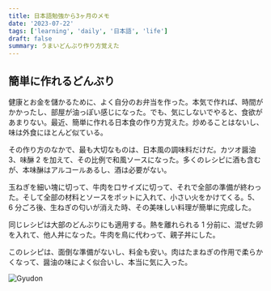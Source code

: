 ```yaml
---
title: 日本語勉強から3ヶ月のメモ
date: '2023-07-22'
tags: ['learning', 'daily', '日本語', 'life']
draft: false
summary: うまいどんぶり作り方覚えた
---
```


## 簡単に作れるどんぶり

健康とお金を儲かるために、よく自分のお弁当を作った。本気で作れば、時間がかかったし、部屋が油っぽい感じになった。でも、気にしないでやると、食欲があまりない。最近、簡単に作れる日本食の作り方覚えた。炒めることはないし、味は外食にほとんど似ている。

その作り方のなかで、最も大切なものは、日本風の調味料だけだ。カツオ醤油 3、味醂 2 を加えて、その比例で和風ソースになった。多くのレシピに酒も含むが、本味醂はアルコールあるし、酒は必要がない。

玉ねぎを細い塊に切って、牛肉を口サイズに切って、それで全部の準備が終わった。そして全部の材料とソースをポットに入れて、小さい火をかけてくる。5、6 分ごろ後、生ねぎの匂いが消えた時、その美味しい料理が簡単に完成した。

同じレシピは大部のどんぶりにも適用する。熱を離れられる 1 分前に、混ぜた卵を入れて、他人丼になった。牛肉を鳥に代わって、親子丼にした。

このレシピは、面倒な準備がないし、料金も安い。肉はたまねぎの作用で柔らかくなって、醤油の味によく似合いし、本当に気に入った。

![Gyudon](/static/images/20230709_180635.jpg)
